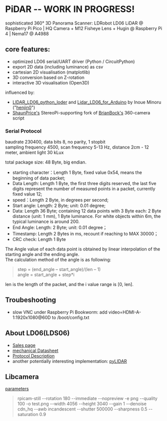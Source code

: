 # PiDAR -- WORK IN PROGRESS!
sophisticated 360° 3D Panorama Scanner: LDRobot LD06 LiDAR @ Raspberry Pi Pico | HQ Camera + M12 Fisheye Lens + Hugin @ Raspberry Pi 4 | Nema17 @ A4988



## core features:
- optimized LD06 serial/UART driver (Python / CircuitPython)
- export 2D data (including luminance) as csv
- cartesian 2D visualisation (matplotlib)
- 3D conversion based on Z-rotation 
- interactive 3D visualisation (Open3D)

influenced by:
- [LIDAR_LD06_python_loder](https://github.com/henjin0/LIDAR_LD06_python_loder) and [Lidar_LD06_for_Arduino](https://github.com/henjin0/Lidar_LD06_for_Arduino) by Inoue Minoru ("[henjin0](https://github.com/henjin0)")
- [ShaunPrice's](https://github.com/ShaunPrice/360-camera) StereoPi-supporting fork of [BrianBock's](https://github.com/BrianBock/360-camera) 360-camera script


### Serial Protocol
baudrate 230400, data bits 8, no parity, 1 stopbit  
sampling frequency 4500, scan frequency 5-13 Hz, distance 2cm - 12 meter, ambient light 30 kLux

total package size: 48 Byte, big endian.
- starting character：Length 1 Byte, fixed value 0x54, means the beginning of data packet;
- Data Length: Length 1 Byte, the first three digits reserved, the last five digits represent the number of measured points in a packet, currently fixed value 12;
- speed：Length 2 Byte, in degrees per second;
- Start angle: Length: 2 Byte; unit: 0.01 degree;
- Data: Length 36 Byte; containing 12 data points with 3 Byte each: 2 Byte distance (unit: 1 mm), 1 Byte luminance. For white objects within 6m, the typical luminance is around 200.
- End Angle: Length: 2 Byte; unit: 0.01 degree；
- Timestamp: Length 2 Bytes in ms, recount if reaching to MAX 30000；
- CRC check: Length 1 Byte

The Angle value of each data point is obtained by linear interpolation of the starting angle and the ending angle.  
The calculation method of the angle is as following:
> step = (end_angle – start_angle)/(len – 1)  
> angle = start_angle + step*i  

len is the length of the packet, and the i value range is [0, len].

## Troubeshooting
- slow VNC under Raspberry Pi Bookworm: add video=HDMI-A-1:1920x1080@60D to /boot/config.txt


## About LD06(LDS06)
- [Sales page](https://www.inno-maker.com/product/lidar-ld06/)
- [mechanical Datasheet](https://www.inno-maker.com/wp-content/uploads/2020/11/LDROBOT_LD06_Datasheet.pdf)
- [Protocol Description](https://storage.googleapis.com/mauser-public-images/prod_description_document/2021/315/8fcea7f5d479f4f4b71316d80b77ff45_096-6212_a.pdf)
- another potentially interesting implementation: [pyLIDAR](https://github.com/Paradoxdruid/pyLIDAR)

## Libcamera
[parameters](https://www.raspberrypi.com/documentation/computers/camera_software.html)

> rpicam-still --rotation 180 --immediate --nopreview -e png --quality 100 -o test.png --width 4056 --height 3040 --gain 1 --denoise cdn_hq --awb incandescent --shutter 500000 --sharpness 0.5 --saturation 0.9

